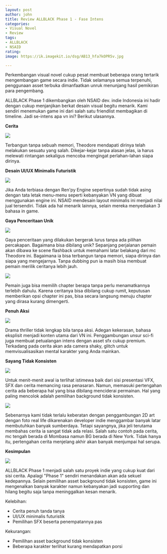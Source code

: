 ```yaml
---
layout: post
author: john
title: Review ALLBLACK Phase 1 - Fase Intens
categories:
- Visual Novel
- Review
tags:
- ALLBLACK
- NSAID
rating: 
image: https://ik.imagekit.io/dsg/AB13_hfa7kOPR5v.jpg

---
```

Perkembangan visual novel cukup pesat membuat beberapa orang tertarik mengembangan game secara indie. Tidak selamanya semua terpenuhi, penggunaan asset terbuka dimanfaatkan unruk menunjang hasil pemikiran para pengembang.

ALLBLACK Phase 1 dikembangkan oleh NSAID dev. indie Indonesia ini hadir dengan cukup menjanjikan berkat desain visual begitu menarik. Kami sendiri menemukan game ini dari salah satu friendlist membagikan di timeline. Jadi se-intens apa vn ini? Berikut ulasannya.

**Cerita**

![](https://ik.imagekit.io/dsg/AB8_ZsrTdsyV3H.jpg)

Terbangun tanpa sebuah memori, Theodore mendapati dirinya telah melakukan sesuatu yang salah. Dikejar-kejar tanpa alasan jelas, ia harus melewati rintangan sekaligus mencoba mengingat perlahan-lahan siapa dirinya.

**Desain UI/UX Minimalis Futuristik**

![](https://ik.imagekit.io/dsg/AB1_F4MobJ_dHbd.jpg)

Jika Anda terbiasa dengan Ren'py Engine sepertinya sudah tidak asing dengan tata letak menu-menu seperti kebanyakan VN yang dibuat menggunakan engine ini. NSAID mendesain layout minimalis ini menjadi nilai jual tersendiri. Tidak ada hal menarik lainnya, selain mereka menyediakan 3 bahasa in game.

**Gaya Penceritaan Unik**

![](https://ik.imagekit.io/dsg/AB3_nBLIoWYuX.jpg)

Gaya penceritaan yang dilakukan bergerak lurus tanpa ada pilihan percakapan. Bagaimana bisa dibilang unik? Sepanjang perjalanan pemain akan dibawa ke scene flashback untuk memahami latar belakang dari mc Theodore ini. Bagaimana ia bisa terbangun tanpa memori, siapa dirinya dan siapa yang mengejarnya. Tanpa dubbing pun ia masih bisa membuat pemain merilik ceritanya lebih jauh.

![](https://ik.imagekit.io/dsg/AB2_s9HB09Titf.jpg)

Pemain juga bisa memilih chapter berapa tanpa perlu menamatkannya terlebih dahulu. Karena ceritanya bisa dibilang cukup rumit, keputusan memberikan opsi chapter ini pas, bisa secara langsung menuju chapter yang dirasa kurang dimengerti.

**Penuh Aksi**

![](https://ik.imagekit.io/dsg/AB4_F7A76pLP0.jpg)

Drama thriller tidak lengkap bila tanpa aksi. Adegan kekerasan, bahasa eksplisit menjadi konten utama dari VN ini. Penggambungan unsur sci-fi juga membuat petualangan intens dengan asset sfx cukup premium. Terkadang pada cerita akan ada camera shaky, glitch untuk memvisualisasikan mental karakter yang Anda mainkan.

**Sayang Tidak Konsisten**

![](https://ik.imagekit.io/dsg/AB11_i73XKN-u-MR.jpg)

Untuk menit-menit awal ia terlihat istimewa baik dari sisi presentasi VFX, SFX dan cerita memancing rasa penasaran. Namun, memasuki pertengahan cerita ada beberapa hal yang bisa dibilang menciderai permainan. Hal yang paling mencolok adalah pemilihan background tidak konsisten.

![](https://ik.imagekit.io/dsg/AB10_NgaraUzyG1.jpg)

Sebenarnya kami tidak terlalu keberatan dengan penggambungan 2D art dengan foto real life dikarenakan developer indie menggambar banyak latar membutuhkan banyak sumberdaya. Tetapi sayangnya, jika jeli terutama membahas cerita ia sangat tidak ada relasi. Salah satu contoh pada cerita, mc tengah berada di Mombasa namun BG berada di New York. Tidak hanya itu, pertengahan cerita menjelang akhir akan banyak menjumpai hal serupa.

**Kesimpulan**

![](https://ik.imagekit.io/dsg/AB12_-ay4NVdBTu.jpg)

ALLBLACK Phase 1 menjadi salah satu proyek indie yang cukup kuat dari sisi cerita. Apalagi "Phase 1" sendiri menandakan akan ada sekuel kedepannya. Selain pemilihan asset background tidak konsisten, game ini mengenalkan banyak karakter namun kebanyakan jadi supporting dan hilang begitu saja tanpa meninggalkan kesan menarik.

Kelebihan:

* Cerita penuh tanda tanya
* UI/UX minimalis futuristik
* Pemilihan SFX beserta penempatannya pas

Kekurangan:

* Pemilihan asset background tidak konsisten
* Beberapa karakter terlihat kurang mendapatkan porsi